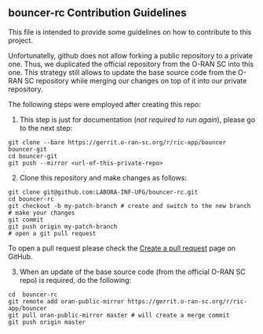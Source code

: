 ## bouncer-rc Contribution Guidelines

This file is intended to provide some guidelines on how to contribute to this project.

Unfortunatelly, github does not allow forking a public repository to a private one. Thus, we duplicated the official repository from the O-RAN SC into this one.
This strategy still allows to update the base source code from the O-RAN SC repository while merging our changes on top of it into our private repository.

The following steps were employed after creating this repo:
1. This step is just for documentation (_not required to run again_), please go to the next step:
```
git clone --bare https://gerrit.o-ran-sc.org/r/ric-app/bouncer bouncer-git
cd bouncer-git
git push --mirror <url-of-this-private-repo>
```

2. Clone this repository and make changes as follows:
```
git clone git@github.com:LABORA-INF-UFG/bouncer-rc.git
cd bouncer-rc
git checkout -b my-patch-branch # create and switch to the new branch
# make your changes
git commit
git push origin my-patch-branch
# open a git pull request
```
To open a pull request please check the [Create a pull request](https://docs.github.com/en/pull-requests/collaborating-with-pull-requests/proposing-changes-to-your-work-with-pull-requests/creating-a-pull-request) page on GitHub.

3. When an update of the base source code (from the official O-RAN SC repo) is required, do the following:
```
cd  bouncer-rc
git remote add oran-public-mirror https://gerrit.o-ran-sc.org/r/ric-app/bouncer
git pull oran-public-mirror master # will create a merge commit
git push origin master
```

